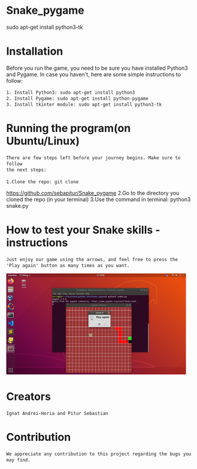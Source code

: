 # Snake_pygame
sudo apt-get install python3-tk
# Installation

Before you run the game, you need to be sure you have installed Python3 and 
Pygame. In case you haven't, here are some simple instructions to follow:

    1. Install Python3: sudo apt-get install python3
    2. Install Pygame: sudo apt-get install python-pygame
    3. Install tkinter module: sudo apt-get install python3-tk

# Running the program(on Ubuntu/Linux)

    There are few steps left before your journey begins. Make sure to follow
    the next steps:

    1.Clone the repo: git clone 
   https://github.com/sebapitur/Snake_pygame
    2.Go to the directory you cloned the repo (in your terminal)
    3.Use the command in terminal: python3 snake.py


# How to test your Snake skills - instructions
	Just enjoy our game using the arrows, and feel free to press the 
	'Play again' button as many times as you want.
<img src="Snake.png" width="480">

# Creators
	
	Ignat Andrei-Horia and Pitur Sebastian

# Contribution

	We appreciate any contribution to this project regarding the bugs you may find.
